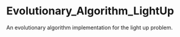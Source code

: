 # Evolutionary_Algorithm_LightUp
An evolutionary algorithm implementation for the light up problem.
